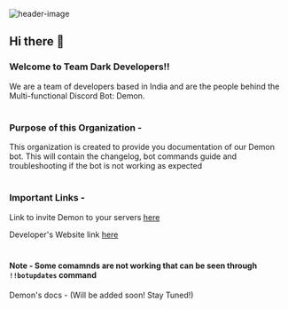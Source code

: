 ![header-image](.github/profile/Team-Dark-Developers.png)

## Hi there 👋


### Welcome to Team Dark Developers!!

We are a team of developers based in India and are the people behind the Multi-functional Discord Bot: Demon.

#

### Purpose of this Organization - 

This organization is created to provide you documentation of our Demon bot. This will contain the changelog, bot commands guide and troubleshooting if the bot is not working as expected

#

### Important Links - 

Link to invite Demon to your servers [here](https://bit.ly/Demon-Invite)

Developer's Website link [here](https://fragnite.live)

#

#### Note - Some comamnds are not working that can be seen through `!!botupdates` command

Demon's docs - (Will be added soon! Stay Tuned!)
